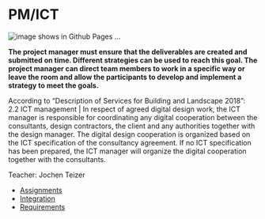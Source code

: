 # PM/ICT
![image shows in Github Pages ...](/41936/img/PMICT.jpg)

**The project manager must ensure that the deliverables are created and submitted on time. Different strategies can be used to reach this goal. The project manager can direct team members to work in a specific way or leave the room and allow the participants to develop and implement a strategy to meet the goals.**

According to “Description of Services for Building and Landscape 2018”: 2.2 ICT management | In respect of agreed digital design work, the ICT manager is responsible for coordinating any digital cooperation between the consultants, design contractors, the client and any authorities together with the design manager. The digital design cooperation is organized based on the ICT specification of the consultancy agreement. If no ICT specification has been prepared, the ICT manager will organize the digital cooperation together with the consultants.

Teacher: Jochen Teizer


* [Assignments](/41936/Roles/PM-ICT/Assignments)
* [Integration](/41936/Roles/PM-ICT/Integration)
* [Requirements](/41936/Roles/PM-ICT/Reqs)

